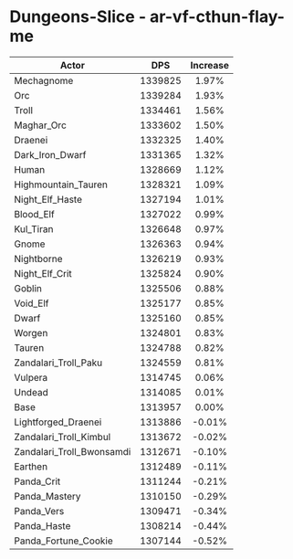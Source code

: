 # Dungeons-Slice - ar-vf-cthun-flay-me
| Actor | DPS | Increase |
|---|:---:|:---:|
|Mechagnome|1339825|1.97%|
|Orc|1339284|1.93%|
|Troll|1334461|1.56%|
|Maghar_Orc|1333602|1.50%|
|Draenei|1332325|1.40%|
|Dark_Iron_Dwarf|1331365|1.32%|
|Human|1328669|1.12%|
|Highmountain_Tauren|1328321|1.09%|
|Night_Elf_Haste|1327194|1.01%|
|Blood_Elf|1327022|0.99%|
|Kul_Tiran|1326648|0.97%|
|Gnome|1326363|0.94%|
|Nightborne|1326219|0.93%|
|Night_Elf_Crit|1325824|0.90%|
|Goblin|1325506|0.88%|
|Void_Elf|1325177|0.85%|
|Dwarf|1325160|0.85%|
|Worgen|1324801|0.83%|
|Tauren|1324788|0.82%|
|Zandalari_Troll_Paku|1324559|0.81%|
|Vulpera|1314745|0.06%|
|Undead|1314085|0.01%|
|Base|1313957|0.00%|
|Lightforged_Draenei|1313886|-0.01%|
|Zandalari_Troll_Kimbul|1313672|-0.02%|
|Zandalari_Troll_Bwonsamdi|1312671|-0.10%|
|Earthen|1312489|-0.11%|
|Panda_Crit|1311244|-0.21%|
|Panda_Mastery|1310150|-0.29%|
|Panda_Vers|1309471|-0.34%|
|Panda_Haste|1308214|-0.44%|
|Panda_Fortune_Cookie|1307144|-0.52%|
